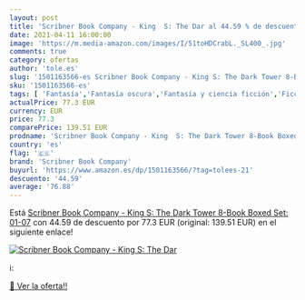 ```yaml
---
layout: post
title: 'Scribner Book Company - King  S: The Dar al 44.59 % de descuento'
date: 2021-04-11 16:00:00
image: 'https://m.media-amazon.com/images/I/51toHDCrabL._SL400_.jpg'
comments: true
category: ofertas
author: 'tole.es'
slug: '1501163566-es Scribner Book Company - King S: The Dark Tower 8-Book...'
sku: '1501163566-es'
tags: [ 'Fantasía','Fantasía oscura','Fantasía y ciencia ficción','Ficción por género','Libros','Literatura y ficción','Policíaca, negra y suspense','Terror','Thriller y suspense','Thrillers sobrenaturales','Thrillers suspense','scribner book company', ]
actualPrice: 77.3 EUR
currency: EUR
price: 77.3
comparePrice: 139.51 EUR
prodname: 'Scribner Book Company - King  S: The Dark Tower 8-Book Boxed Set: 01-07'
country: 'es'
flag: '🇪🇸'
brand: 'Scribner Book Company'
buyurl: 'https://www.amazon.es/dp/1501163566/?tag=tolees-21'
descuento: '44.59'
average: '76.88'
---
```


Está [Scribner Book Company - King  S: The Dark Tower 8-Book Boxed Set: 01-07](https://www.amazon.es/dp/1501163566/?tag=tolees-21) con 44.59 de descuento por 77.3 EUR (original: 139.51 EUR) en el siguiente enlace!

[![Scribner Book Company - King  S: The Dar](https://m.media-amazon.com/images/I/51toHDCrabL._SL400_.jpg)](https://www.amazon.es/dp/1501163566/?tag=tolees-21)

ℹ️:


[🛒 Ver la oferta!!](https://www.amazon.es/dp/1501163566/?tag=tolees-21)

